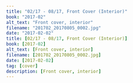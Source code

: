 ```yaml
---
title: "02/17 - 08/17, Front Cover (Interior)"
book: "2017-02"
alt_text: "Front cover, interior"
filename: "201702_20170805_0002.jpg"
date: "2017-02-02"
title: [02/17 - 08/17, Front Cover (Interior)]
book: [2017-02]
alt_text: [Front cover, interior]
filename: [201702_20170805_0002.jpg]
date: [2017-02-02]
tag: [cover]
description: [Front cover, interior]
---
```

